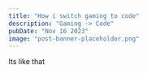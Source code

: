 ```yaml
---
title: "How i switch gaming to code"
description: "Gaming -> Code"
pubDate: "Nov 16 2023"
image: "post-banner-placeholder.png"
---
```


Its like that